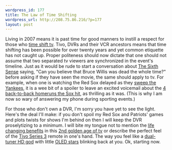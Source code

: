 ```yaml
--- 
wordpress_id: 177
title: The Law of Time Shifting
wordpress_url: http://208.75.86.216/?p=177
layout: post
---
```

Living in 2007 means it is past time for good manners to instill a respect for those who <a href="http://en.wikipedia.org/wiki/Time_shifting">time shift tv</a>. Tivo, DVRs and their VCR ancestors means that time shifting has been possible for over twenty years and yet common etiquette has not caught up. Proper politeness should now dictate that one should not assume that two separated tv viewers are synchronized in the event's timeline. Just as it would be rude to start a conversation about <a href="http://www.imdb.com/title/tt0167404/">The Sixth Sense</a> saying, "Can you believe that Bruce Willis was dead the whole time?" before asking if they have seen the movie, the same should apply to tv. For example, when one is watching the Red Sox delayed as they <a href="http://www.boston.com/sports/baseball/redsox/articles/2007/04/23/smashing_success/?page=full">sweep the Yankees</a>, it is a wee bit of a spoiler to leave an excited voicemail about the <a href="http://www.boston.com/sports/baseball/redsox/articles/2007/04/23/recounting_3d_inning_barrage_is_a_real_blast/">4 back-to-back homeruns the Sox hit</a>, as thrilling as it was. (This is why I am now so wary of answering my phone during sporting events.)

For those who don't own a DVR, I'm sorry you have yet to see the light. Here's the deal I'll make: if you don't spoil my Red Sox and Patriots' games and plots twists for shows I'm behind on then I will keep the DVR proselytizing to a minimum. I will bite my tongue not to mention the <a href="http://www.tivolovers.com/">life changing benefits</a> in this <a href="http://www.thislife.org/Radio_Episode.aspx?episode=328">2nd golden age of tv</a> or describe the perfect feel of the <a href="http://www.amazon.com/dp/B000I661J0/ref=nosim?tag=mikechampion">Tivo Series 3</a> remote in one's hand. The way you feel like a <a href="http://www.tivo.com/2.0.boxdetails.asp?box=series3HDDVR">dual-tuner HD god</a> with little <a href="http://en.wikipedia.org/wiki/Organic_light-emitting_diode">OLED stars</a> blinking back at you. Ok, starting now.
